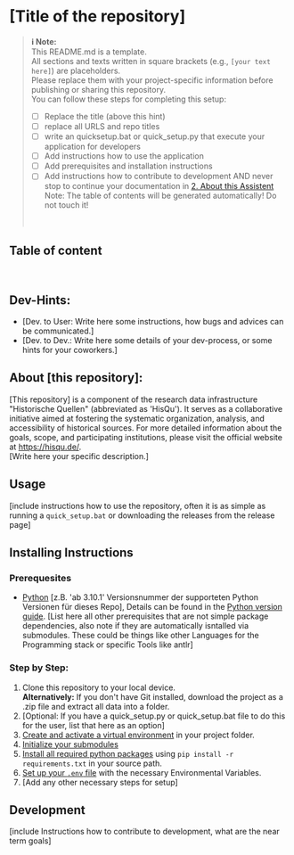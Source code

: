 # [Title of the repository]

> **:information_source: Note:**  
> This README.md is a template.  
> All sections and texts written in square brackets (e.g., `[your text here]`) are placeholders.  
> Please replace them with your project-specific information before publishing or sharing this repository.
><br/>
> You can follow these steps for completing this setup:
> - [ ] Replace the title (above this hint)
> - [ ] replace all URLS and repo titles 
> - [ ] write an quicksetup.bat or quick_setup.py that execute your application for developers
> - [ ] Add instructions how to use the application
> - [ ] Add prerequisites and installation instructions
> - [ ] Add instructions how to contribute to development
> AND never stop to continue your documentation in [2. About this Assistent](#2-about-this-assistant)
> Note: The table of contents will be generated automatically! Do not touch it!
> <br/>
 
## Table of content
<!-- toc -->
<!-- /toc -->
<br/>

## Dev-Hints:
- [Dev. to User: Write here some instructions, how bugs and advices can be communicated.]
- [Dev. to Dev.: Write here some details of your dev-process, or some hints for your coworkers.]

## About [this repository]:
[This repository] is a component of the research data infrastructure "Historische Quellen" (abbreviated as 'HisQu'). It serves as a collaborative initiative aimed at fostering the systematic organization, analysis, and accessibility of historical sources. For more detailed information about the goals, scope, and participating institutions, please visit the official website at https://hisqu.de/.  
[Write here your specific description.]

## Usage
[include instructions how to use the repository, often it is as simple as running a `quick_setup.bat` or downloading the releases from the release page]

## Installing Instructions

### Prerequesites
- [Python](https://wiki.python.org/moin/BeginnersGuide/Download) [z.B. 'ab 3.10.1' Versionsnummer der supporteten Python Versionen für dieses Repo], Details can be found in the [Python version guide](https://devguide.python.org/versions/).
[List here all other prerequisites that are not simple package dependencies, also note if they are automatically isntalled via submodules. These could be things like other Languages for the Programming stack or specific Tools like antlr]

### Step by Step:
1. Clone this repository to your local device.  
   **Alternatively:** If you don't have Git installed, download the project as a .zip file and extract all data into a folder.
2. [Optional: If you have a quick_setup.py or quick_setup.bat file to do this for the user, list that here as an option]   
3. [Create and activate a virtual environment](https://github.com/HisQu/.github-private/blob/Datenflix007-patch-1/coding-practices/pythonVenv.md) in your project folder.
4. [Initialize your submodules](https://github.com/HisQu/.github-private/tree/Datenflix007-patch-1/git-guide#2-submodules)
5. [Install all required python packages](https://github.com/HisQu/.github-private/blob/Datenflix007-patch-1/coding-practices/pythonRequiermentsText.md) using `pip install -r requirements.txt` in your source path.  
6. [Set up your `.env` file](https://github.com/HisQu/.github-private/blob/Datenflix007-patch-1/coding-practices/openAIEnv.md) with the necessary Environmental Variables.
7. [Add any other necessary steps for setup]

## Development
[include Instructions how to contribute to development, what are the near term goals]



